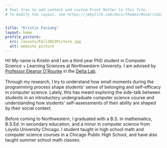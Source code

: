 ```yaml
---
# Feel free to add content and custom Front Matter to this file.
# To modify the layout, see https://jekyllrb.com/docs/themes/#overriding-theme-defaults


title: "Kristin Fasiang"
layout: home
profile_picture:
  src: /assets/Fall2023Picture.jpg
  alt: website picture
---
```


<p>
  Hi! My name is Kristin and I am a third year PhD student in Computer Science + Learning Sciences at Northwestern University. I am advised by <a href="http://www.eleanorourke.com/index.html">Professor Eleanor O'Rourke</a> in the <a href="https://delta.northwestern.edu">Delta Lab</a>.  
<br><br>
Through my research, I try to understand how small moments during the programming process shape students' sense of belonging and self-efficacy in computer science. Lately, this has meant exploring the side-talk between students in an introductory undergraduate computer science course and understanding how students' self-assessments of their ability are shaped by their social context.  
<br><br>
Before coming to Northwestern, I graduated with a B.S. in mathematics, B.S.Ed. in secondary education, and a minor in computer science from Loyola University Chicago. I student taught in high school math and computer science courses in a Chicago Public High School, and have also taught summer school math classes.
</p>
